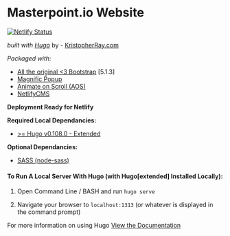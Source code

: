 # Masterpoint.io Website 

[![Netlify Status](https://api.netlify.com/api/v1/badges/86215631-1b21-4f66-ae04-8413809496f7/deploy-status)](https://app.netlify.com/sites/masterpoint/deploys)

*built with [Hugo](https://gohugo.io)* by - [KristopherRay.com](https://kristopherray.com)  

*Packaged with:*
- [All the original <3 Bootstrap](https://getbootstrap.com/) [5.1.3]
- [Magnific Popup](https://dimsemenov.com/plugins/magnific-popup/)
- [Animate on Scroll (AOS)](https://michalsnik.github.io/aos/)
- [NetlifyCMS](https://netlifycms.org)

**Deployment Ready for Netlify**

**Required Local Dependancies:**
- [ >= Hugo v0.108.0 - Extended](https://github.com/gohugoio/hugo/releases/)

**Optional Dependancies:**
- [SASS (node-sass)](https://github.com/sass/node-sass)

#### **To Run A Local Server With Hugo (with Hugo[extended] Installed Locally):**  

1. Open Command Line / BASH and run
`hugo serve`

2. Navigate your browser to 
`localhost:1313` (or whatever is displayed in the command prompt)

For more information on using Hugo [View the Documentation](https://gohugo.io/documentation/)

